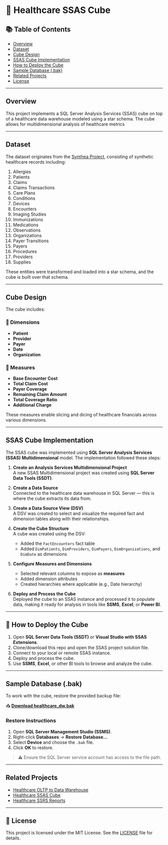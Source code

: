 # 🏥 Healthcare SSAS Cube

## 📚 Table of Contents

- [Overview](#overview)
- [Dataset](#dataset)
- [Cube Design](#cube-design)
- [SSAS Cube Implementation](#ssas-cube-implementation)
- [How to Deploy the Cube](#how-to-deploy-the-cube)
- [Sample Database (.bak)](#sample-database-bak)
- [Related Projects](#related-projects)
- [License](#license)

---

## Overview

This project implements a SQL Server Analysis Services (SSAS) cube on top of a healthcare data warehouse modeled using a star schema. The cube allows for multidimensional analysis of healthcare metrics

---

## Dataset

The dataset originates from the [Synthea Project](https://synthea.mitre.org/downloads), consisting of synthetic healthcare records including:

1. Allergies  
2. Patients  
3. Claims  
4. Claims Transactions  
5. Care Plans  
6. Conditions  
7. Devices  
8. Encounters  
9. Imaging Studies  
10. Immunizations  
11. Medications  
12. Observations  
13. Organizations  
14. Payer Transitions  
15. Payers  
16. Procedures  
17. Providers  
18. Supplies

These entities were transformed and loaded into a star schema, and the cube is built over that schema.

---

## Cube Design

The cube includes:

### 🔹 Dimensions
- **Patient**
- **Provider**
- **Payer**
- **Date**
- **Organization**

### 🔹 Measures
- **Base Encounter Cost**
- **Total Claim Cost**
- **Payer Coverage**
- **Remaining Claim Amount**
- **Total Coverage Ratio**
- **Additional Charge**

These measures enable slicing and dicing of healthcare financials across various dimensions.

---

## SSAS Cube Implementation

The SSAS cube was implemented using **SQL Server Analysis Services (SSAS) Multidimensional** model. The implementation followed these steps:

1. **Create an Analysis Services Multidimensional Project**  
   A new SSAS Multidimensional project was created using **SQL Server Data Tools (SSDT)**.

2. **Create a Data Source**  
   Connected to the healthcare data warehouse in SQL Server — this is where the cube extracts its data from.

3. **Create a Data Source View (DSV)**  
   A DSV was created to select and visualize the required fact and dimension tables along with their relationships.

4. **Create the Cube Structure**  
   A cube was created using the DSV:
   - Added the `FactEncounters` fact table
   - Added `DimPatients`, `DimProviders`, `DimPayers`, `DimOrganizations`, and `DimDate` as dimensions

5. **Configure Measures and Dimensions**  
   - Selected relevant columns to expose as **measures**
   - Added dimension attributes
   - Created hierarchies where applicable (e.g., Date hierarchy)

6. **Deploy and Process the Cube**  
   Deployed the cube to an SSAS instance and processed it to populate data, making it ready for analysis in tools like **SSMS**, **Excel**, or **Power BI**.

---

## 🚀 How to Deploy the Cube

1. Open **SQL Server Data Tools (SSDT)** or **Visual Studio with SSAS Extensions**.
2. Clone/download this repo and open the SSAS project solution file.
3. Connect to your local or remote SSAS instance.
4. Deploy and process the cube.
5. Use **SSMS**, **Excel**, or other BI tools to browse and analyze the cube.

---

## Sample Database (.bak)

To work with the cube, restore the provided backup file:

📥 **[Download healthcare_dw.bak](./Medical_DW.bak)**

### Restore Instructions

1. Open **SQL Server Management Studio (SSMS)**.
2. Right-click **Databases** → **Restore Database...**
3. Select **Device** and choose the `.bak` file.
4. Click **OK** to restore.

> ⚠️ Ensure the SQL Server service account has access to the file path.

---

## Related Projects

- [Healthcare OLTP to Data Warehouse](https://github.com/ChaLinP/Healthcare-OLTP-to-Data-Warehouse-for-Analytics)
- [Healthcare SSAS Cube](https://github.com/ChaLinP/Healthcare-SSAS-Cube)
- [Healthcare SSRS Reports](https://github.com/your-username/healthcare-ssrs)

---

## 🪪 License

This project is licensed under the MIT License. See the [LICENSE](./LICENSE) file for details.
